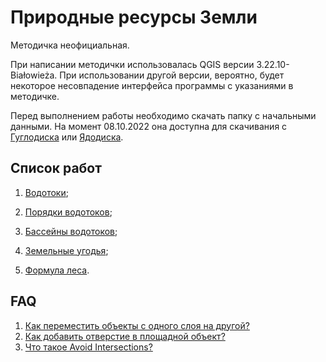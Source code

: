 # Природные ресурсы Земли

Методичка неофициальная.

При написании методички использовалась QGIS версии 3.22.10-Białowieża. При использовании другой версии, вероятно, будет некоторое несовпадение интерфейса программы с указаниями в методичке.

Перед выполнением работы необходимо скачать папку с начальными данными. На момент 08.10.2022 она доступна для скачивания с [Гуглодиска](https://drive.google.com/file/d/1b1pg9z7ZPq7tGAe7XHAkz3RetYH8QjD0/view?usp=sharing) или [Ядодиска](https://disk.yandex.ru/d/9mWN-YshBk2ifw).

## Список работ

1. [Водотоки](./p1-watercourses-paths/page.html);

2. [Порядки водотоков](./p2-watercourses-rangs/page.html);

3. [Бассейны водотоков](./p3-watercourses-pools/page.html);

4. [Земельные угодья](./p4-landuse/page.html);

5. [Формула леса](./p5-forest-formula/page.html).

## FAQ

1. [Как переместить объекты с одного слоя на другой?](./other/move-objects/page.html)
2. [Как добавить отверстие в площадной объект?](./other/add-hole/page.html)
3. [Что такое Avoid Intersections?](./other/avoid-intersections/page.html)
